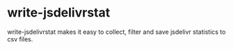 # write-jsdelivrstat
write-jsdelivrstat makes it easy to collect, filter and save jsdelivr statistics to csv files.
